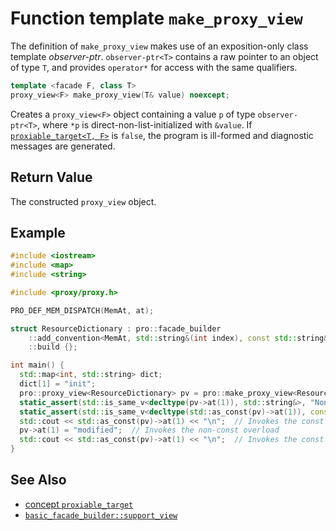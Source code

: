 # Function template `make_proxy_view`

The definition of `make_proxy_view` makes use of an exposition-only class template *observer-ptr*. `observer-ptr<T>` contains a raw pointer to an object of type `T`, and provides `operator*` for access with the same qualifiers.

```cpp
template <facade F, class T>
proxy_view<F> make_proxy_view(T& value) noexcept;
```

Creates a `proxy_view<F>` object containing a value `p` of type `observer-ptr<T>`, where `*p` is direct-non-list-initialized with `&value`. If [`proxiable_target<T, F>`](proxiable_target.md) is `false`, the program is ill-formed and diagnostic messages are generated.

## Return Value

The constructed `proxy_view` object.

## Example

```cpp
#include <iostream>
#include <map>
#include <string>

#include <proxy/proxy.h>

PRO_DEF_MEM_DISPATCH(MemAt, at);

struct ResourceDictionary : pro::facade_builder
    ::add_convention<MemAt, std::string&(int index), const std::string&(int index) const>
    ::build {};

int main() {
  std::map<int, std::string> dict;
  dict[1] = "init";
  pro::proxy_view<ResourceDictionary> pv = pro::make_proxy_view<ResourceDictionary>(dict);
  static_assert(std::is_same_v<decltype(pv->at(1)), std::string&>, "Non-const overload");
  static_assert(std::is_same_v<decltype(std::as_const(pv)->at(1)), const std::string&>, "Const overload");
  std::cout << std::as_const(pv)->at(1) << "\n";  // Invokes the const overload and prints "init"
  pv->at(1) = "modified";  // Invokes the non-const overload
  std::cout << std::as_const(pv)->at(1) << "\n";  // Invokes the const overload and prints "modified"
}
```

## See Also

- [concept `proxiable_target`](proxiable_target.md)
- [`basic_facade_builder::support_view`](basic_facade_builder/support_view.md)